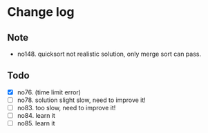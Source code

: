 # Change log

## Note
 - no148. quicksort not realistic solution, only merge sort can pass.

## Todo
- [x] no76. (time limit error)
- [ ] no78. solution slight slow, need to improve it!
- [ ] no83. too slow, need to improve it!
- [ ] no84. learn it
- [ ] no85. learn it
